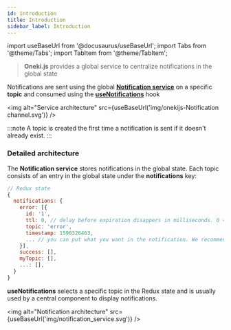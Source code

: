 ```yaml
---
id: introduction
title: Introduction
sidebar_label: Introduction
---
```

import useBaseUrl from '@docusaurus/useBaseUrl';
import Tabs from '@theme/Tabs';
import TabItem from '@theme/TabItem';

> **Oneki.js** provides a global service to centralize notifications in the global state

Notifications are sent using the global **[Notification service](./use-notification-service)** on a specific **topic** and consumed using the **[useNotifications](./use-notifications)** hook

<img alt="Service architecture" src={useBaseUrl('img/onekijs-Notification channel.svg')} />

:::note
A topic is created the first time a notification is sent if it doesn't already exist.
:::

### Detailed architecture

The **Notification service** stores notifications in the global state. Each topic consists of an entry in the global state under the **notifications** key:

```javascript
// Redux state
{
  notifications: {
    error: [{
      id: '1',
      ttl: 0, // delay before expiration disappers in milliseconds. 0 = no expiration
      topic: 'error',
      timestamp: 1590326463,
      ... // you can put what you want in the notification. We recommend to create an object payload
    }],
    success: [],
    myTopic: [],
    ...: [],
  }
}
```

**useNotifications** selects a specific topic in the Redux state and is usually used by a central component to display notifications.

<img alt="Notification architecture" src={useBaseUrl('img/notification_service.svg')} />